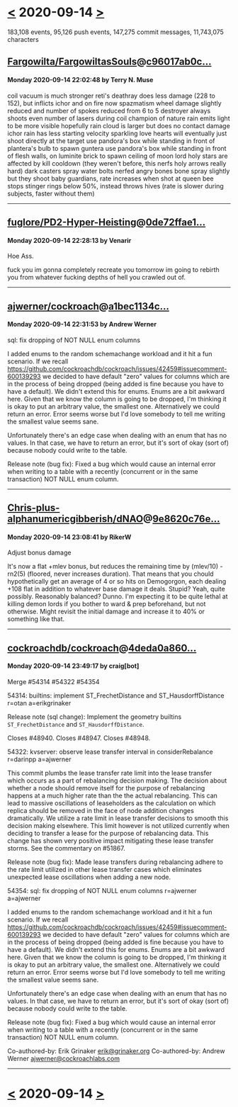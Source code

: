 # [<](2020-09-13.md) 2020-09-14 [>](2020-09-15.md)

183,108 events, 95,126 push events, 147,275 commit messages, 11,743,075 characters


## [Fargowilta/FargowiltasSouls](https://github.com/Fargowilta/FargowiltasSouls)@[c96017ab0c...](https://github.com/Fargowilta/FargowiltasSouls/commit/c96017ab0c3613ad69214e4bdcf7f5b44ae72161)
#### Monday 2020-09-14 22:02:48 by Terry N. Muse

coil vacuum is much stronger
reti's deathray does less damage (228 to 152), but inflicts ichor and on fire now
spazmatism wheel damage slightly reduced and number of spokes reduced from 6 to 5
destroyer always shoots even number of lasers during coil
champion of nature
 rain emits light to be more visible hopefully
 rain cloud is larger but does no contact damage
 ichor rain has less starting velocity
sparkling love hearts will eventually just shoot directly at the target
use pandora's box while standing in front of plantera's bulb to spawn guntera
use pandora's box while standing in front of flesh walls, on luminite brick to spawn ceiling of moon lord
holy stars are affected by kill cooldown (they weren't before, this nerfs holy arrows really hard)
dark casters spray water bolts
nerfed angry bones bone spray slightly but they shoot baby guardians, rate increases when shot at
queen bee stops stinger rings below 50%, instead throws hives (rate is slower during subjects, faster without them)

---
## [fuglore/PD2-Hyper-Heisting](https://github.com/fuglore/PD2-Hyper-Heisting)@[0de72ffae1...](https://github.com/fuglore/PD2-Hyper-Heisting/commit/0de72ffae12ba4f1d32feb555f20d35aa1cea078)
#### Monday 2020-09-14 22:28:13 by Venarir

Hoe Ass.

fuck you im gonna completely recreate you tomorrow im going to rebirth you from whatever fucking depths of hell you crawled out of.

---
## [ajwerner/cockroach](https://github.com/ajwerner/cockroach)@[a1bec1134c...](https://github.com/ajwerner/cockroach/commit/a1bec1134ccd47329ebb92aff984f173f26e8035)
#### Monday 2020-09-14 22:31:53 by Andrew Werner

sql: fix dropping of NOT NULL enum columns

I added enums to the random schemachange workload and it hit a fun scenario.
If we recall https://github.com/cockroachdb/cockroach/issues/42459#issuecomment-600139293
we decided to have default "zero" values for columns which are in the process
of being dropped (being added is fine because you have to have a default). We
didn't extend this for enums. Enums are a bit awkward here. Given that we know
the column is going to be dropped, I'm thinking it is okay to put an arbitrary
value, the smallest one. Alternatively we could return an error. Error seems
worse but I'd love somebody to tell me writing the smallest value seems sane.

Unfortunately there's an edge case when dealing with an enum that has no
values. In that case, we have to return an error, but it's sort of okay (sort
of) because nobody could write to the table.

Release note (bug fix): Fixed a bug which would cause an internal error when
writing to a table with a recently (concurrent or in the same transaction)
NOT NULL enum column.

---
## [Chris-plus-alphanumericgibberish/dNAO](https://github.com/Chris-plus-alphanumericgibberish/dNAO)@[9e8620c76e...](https://github.com/Chris-plus-alphanumericgibberish/dNAO/commit/9e8620c76e13fb6e9641d5ea45939d2147c0f81f)
#### Monday 2020-09-14 23:08:41 by RikerW

Adjust bonus damage

It's now a flat +mlev bonus, but reduces the remaining time by (mlev/10) - rn2(5) (floored, never increases duration). That means that you chould hypothetically get an average of 4 or so hits on Demogorgon, each dealing +108 flat in addition to whatever base damage it deals. Stupid? Yeah, quite possibly. Reasonably balanced? Dunno. I'm expecting it to be quite lethal at killing demon lords if you bother to ward & prep beforehand, but not otherwise. Might revisit the initial damage and increase it to 40% or something like that.

---
## [cockroachdb/cockroach](https://github.com/cockroachdb/cockroach)@[4deda0a860...](https://github.com/cockroachdb/cockroach/commit/4deda0a8609209618135486f203dd1723cf2f17f)
#### Monday 2020-09-14 23:49:17 by craig[bot]

Merge #54314 #54322 #54354

54314: builtins: implement ST_FrechetDistance and ST_HausdorffDistance r=otan a=erikgrinaker

Release note (sql change): Implement the geometry builtins
`ST_FrechetDistance` and `ST_HausdorffDistance`.

Closes #48940.
Closes #48947.
Closes #48948.

54322: kvserver: observe lease transfer interval in considerRebalance r=darinpp a=ajwerner

This commit plumbs the lease transfer rate limit into the lease transfer which
occurs as a part of rebalancing decision making. The decision about whether a
node should remove itself for the purpose of rebalancing happens at a much
higher rate than the the actual rebalancing. This can lead to massive
oscillations of leaseholders as the calculation on which replica should be
removed in the face of node addition changes dramatically. We utilize
a rate limit in lease transfer decisions to smooth this decision making
elsewhere. This limit however is not utilized currently when deciding to
transfer a lease for the purpose of rebalancing data. This change has
shown very positive impact mitigating these lease transfer storms. See
the commentary on #51867.

Release note (bug fix): Made lease transfers during rebalancing adhere
to the rate limit utilized in other lease transfer cases which eliminates
unexpected lease oscillations when adding a new node.

54354: sql: fix dropping of NOT NULL enum columns r=ajwerner a=ajwerner

I added enums to the random schemachange workload and it hit a fun scenario.
If we recall https://github.com/cockroachdb/cockroach/issues/42459#issuecomment-600139293
we decided to have default "zero" values for columns which are in the process
of being dropped (being added is fine because you have to have a default). We
didn't extend this for enums. Enums are a bit awkward here. Given that we know
the column is going to be dropped, I'm thinking it is okay to put an arbitrary
value, the smallest one. Alternatively we could return an error. Error seems
worse but I'd love somebody to tell me writing the smallest value seems sane.

Unfortunately there's an edge case when dealing with an enum that has no
values. In that case, we have to return an error, but it's sort of okay (sort
of) because nobody could write to the table.

Release note (bug fix): Fixed a bug which would cause an internal error when
writing to a table with a recently (concurrent or in the same transaction)
NOT NULL enum column.

Co-authored-by: Erik Grinaker <erik@grinaker.org>
Co-authored-by: Andrew Werner <ajwerner@cockroachlabs.com>

---

# [<](2020-09-13.md) 2020-09-14 [>](2020-09-15.md)

